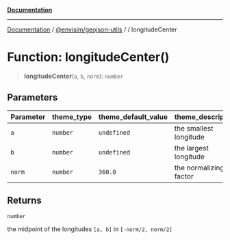 [**Documentation**](../../../README.md)

---

[Documentation](../../../README.md) / [@envisim/geojson-utils](../README.md) / [](../README.md) / longitudeCenter

# Function: longitudeCenter()

> **longitudeCenter**(`a`, `b`, `norm`): `number`

## Parameters

| Parameter | theme_type | theme_default_value | theme_description      |
| --------- | ---------- | ------------------- | ---------------------- |
| `a`       | `number`   | `undefined`         | the smallest longitude |
| `b`       | `number`   | `undefined`         | the largest longitude  |
| `norm`    | `number`   | `360.0`             | the normalizing factor |

## Returns

`number`

the midpoint of the longitudes `[a, b]` in `[-norm/2, norm/2]`
